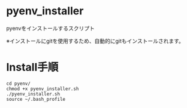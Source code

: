 # pyenv_installer
pyenvをインストールするスクリプト

※インストールにgitを使用するため、自動的にgitもインストールされます。


# Install手順


    cd pyenv/
    chmod +x pyenv_installer.sh
    ./pyenv_installer.sh
    source ~/.bash_profile
